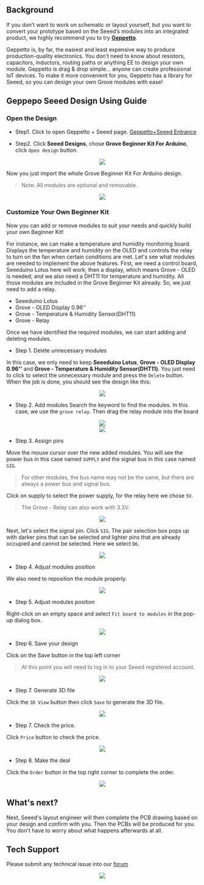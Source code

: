 ## Background

If you don’t want to work on schematic or layout yourself, but you want to convert your prototype based on the Seeed’s modules into an integrated product, we highly recommend you to try [**Geppetto**](
https://geppetto.seeed.neostix.com/).

Geppetto is, by far, the easiest and least expensive way to produce production-quality electronics. You don’t need to know about resistors, capacitors, inductors, routing paths or anything EE to design your own module. Geppetto is drag & drop simple... anyone can create professional IoT devices. To make it more convenient for you, Geppeto has a library for Seeed, so you can design your own Grove modules with ease!

## Geppepo Seeed Design Using Guide

### Open the Design 

- Step1. Click to open Geppetto + Seeed page.
[Geppetto+Seeed Entrance](https://geppetto.seeed.neostix.com/)


- Step2. Click **Seeed Designs**, chose **Grove Beginner Kit For Arduino**, 
click `Open design`  button.

<div align=center><img src="https://files.seeedstudio.com/wiki/Geppetto/wiki-01.png"/></div>


Now you just import the whole Grove Beginner Kit For Arduino design.

> Note: All modules are optional and removable.

<div align=center><img src="https://files.seeedstudio.com/wiki/Geppetto/wiki-02.png"/></div>

### Customize Your Own Beginner Kit


Now you can add or remove modules to suit your needs and quickly build your own Beginner Kit! 

For instance, we can make a temperature and humidity monitoring board. Displays the temperature and humidity on the OLED and controls the relay to turn on the fan when certain conditions are met. Let's see what modules are needed to implement the above features. First, we need a control board, Seeeduino Lotus here will work; then a display, which means Grove - OLED is needed; and we also need a DHT11 for temperature and humidity. All those modules are included in the Grove Beginner Kit already. So, we just need to add a relay. 


- Seeeduino Lotus
- Grove - OLED Display 0.96''
- Grove - Temperature & Humidity Sensor(DHT11)
- Grove - Relay

Once we have identified the required modules, we can start adding and deleting modules.

- Step 1. Delete unnecessary modules 

In this case, we only need to keep **Seeeduino Lotus**, **Grove - OLED Display 0.96''** and **Grove - Temperature & Humidity Sensor(DHT11)**.
You just need to click to select the unnecessary module and press the `Delete` button. When the job is done, you should see the design like this:

<div align=center><img src="https://files.seeedstudio.com/wiki/Geppetto/wiki-03.png"/></div>

- Step 2. Add modules
Search the keyword to find the modules. In this case, we use the `grove relay`. Then drag the relay module into the board

<div align=center><img src="https://files.seeedstudio.com/wiki/Geppetto/wiki-04.png"/></div>

<div align=center><img src="https://files.seeedstudio.com/wiki/Geppetto/wiki-05.png"/></div>

- Step 3. Assign pins

Move the mouse cursor over the new added modules. You will see the power bus in this case named `SUPPLY` and the signal bus in this case named `SIG`.
> For other modules, the bus name may not be the same, but there are always a power bus and signal bus.

Click on supply to select the power supply, for the relay here we chose `5V`.
> The Grove - Relay can also work with 3.3V.

<div align=center><img src="https://files.seeedstudio.com/wiki/Geppetto/wiki-06.png"/></div>

Next, let's select the signal pin. Click `SIG`. The pair selection box pops up with darker pins that can be selected and lighter pins that are already occupied and cannot be selected. Here we select `D6`.

<div align=center><img src="https://files.seeedstudio.com/wiki/Geppetto/wiki-07.png"/></div>

- Step 4. Adjust modules position

We also need to reposition the module properly.

<div align=center><img src="https://files.seeedstudio.com/wiki/Geppetto/wiki-08.png"/></div>

- Step 5. Adjust modules position

Right-click on an empty space and select `Fit board to modules` in the pop-up dialog box.

<div align=center><img src="https://files.seeedstudio.com/wiki/Geppetto/wiki-09.png"/></div>

- Step 6. Save your design

Click on the Save button in the top left corner

>At this point you will need to log in to your Seeed registered account.

<div align=center><img src="https://files.seeedstudio.com/wiki/Geppetto/wiki-11.png"/></div>

- Step 7. Generate 3D file

Click the `3D View` button then click `Save` to generate the 3D file.

<div align=center><img src="https://files.seeedstudio.com/wiki/Geppetto/wiki-12.png"/></div>

- Step 7. Check the price.

Click `Price`  button to check the price.

<div align=center><img src="https://files.seeedstudio.com/wiki/Geppetto/wiki-13.png"/></div>

- Step 8. Make the deal

Click the `Order` button in the top right corner to complete the order.

<div align=center><img src="https://files.seeedstudio.com/wiki/Geppetto/wiki-14.png"/></div>

## What's next?

Next, Seeed's layout engineer will then complete the PCB drawing based on your design and confirm with you. Then the PCBs will be produced for you. You don't have to worry about what happens afterwards at all.

## Tech Support

Please submit any technical issue into our [forum](https://forum.seeedstudio.com/)<br /><p style="text-align:center"><a href="https://www.seeedstudio.com/act-4.html?utm_source=wiki&utm_medium=wikibanner&utm_campaign=newproducts" target="_blank"><img src="https://files.seeedstudio.com/wiki/Wiki_Banner/new_product.jpg" /></a></p>